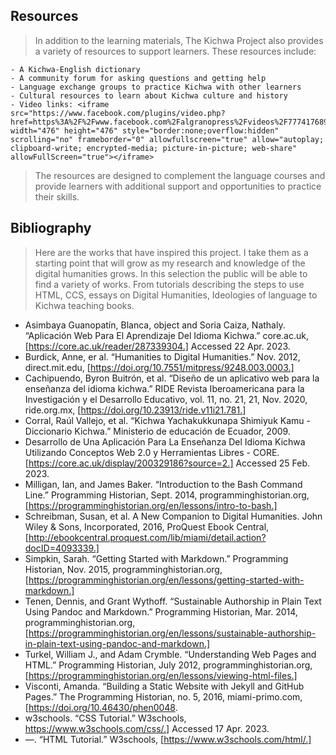 ## Resources
>In addition to the learning materials, The Kichwa Project also provides a variety of resources to support learners. These resources include:

    - A Kichwa-English dictionary
    - A community forum for asking questions and getting help
    - Language exchange groups to practice Kichwa with other learners
    - Cultural resources to learn about Kichwa culture and history
    - Video links: <iframe src="https://www.facebook.com/plugins/video.php?href=https%3A%2F%2Fwww.facebook.com%2Falgranopress%2Fvideos%2F777417689587151%2F&show_text=0&width=476" width="476" height="476" style="border:none;overflow:hidden" scrolling="no" frameborder="0" allowfullscreen="true" allow="autoplay; clipboard-write; encrypted-media; picture-in-picture; web-share" allowFullScreen="true"></iframe>

>The resources are designed to complement the language courses and provide learners with additional support and opportunities to practice their skills.

## Bibliography

>Here are the works that have inspired this project. I take them as a starting point that will grow as my research and knowledge of the digital humanities grows. In this selection the public will be able to find a variety of works. From tutorials describing the steps to use HTML, CCS, essays on Digital Humanities, Ideologies of language to Kichwa teaching books.

- Asimbaya Guanopatín, Blanca, object and Soria Caiza, Nathaly. “Aplicación Web Para El Aprendizaje Del Idioma Kichwa.” core.ac.uk, [https://core.ac.uk/reader/287339304.] Accessed 22 Apr. 2023.
- Burdick, Anne, er al. “Humanities to Digital Humanities.” Nov. 2012, direct.mit.edu, [https://doi.org/10.7551/mitpress/9248.003.0003.]
- Cachipuendo, Byron Buitrón, et al. “Diseño de un aplicativo web para la enseñanza del idioma kichwa.” RIDE Revista Iberoamericana para la Investigación y el Desarrollo Educativo, vol. 11, no. 21, 21, Nov. 2020, ride.org.mx, [https://doi.org/10.23913/ride.v11i21.781.]
- Corral, Raúl Vallejo, et al. “Kichwa Yachakukkunapa Shimiyuk Kamu - Diccionario Kichwa.” Ministerio de educación de Ecuador, 2009.
- Desarrollo de Una Aplicación Para La Enseñanza Del Idioma Kichwa Utilizando Conceptos Web 2.0 y Herramientas Libres - CORE. [https://core.ac.uk/display/200329186?source=2.] Accessed 25 Feb. 2023.
- Milligan, Ian, and James Baker. “Introduction to the Bash Command Line.” Programming Historian, Sept. 2014, programminghistorian.org, [https://programminghistorian.org/en/lessons/intro-to-bash.]
- Schreibman, Susan, et al. A New Companion to Digital Humanities. John Wiley & Sons, Incorporated, 2016, ProQuest Ebook Central, [http://ebookcentral.proquest.com/lib/miami/detail.action?docID=4093339.]
- Simpkin, Sarah. “Getting Started with Markdown.” Programming Historian, Nov. 2015, programminghistorian.org, [https://programminghistorian.org/en/lessons/getting-started-with-markdown.]
- Tenen, Dennis, and Grant Wythoff. “Sustainable Authorship in Plain Text Using Pandoc and Markdown.” Programming Historian, Mar. 2014, programminghistorian.org, [https://programminghistorian.org/en/lessons/sustainable-authorship-in-plain-text-using-pandoc-and-markdown.]
- Turkel, William J., and Adam Crymble. “Understanding Web Pages and HTML.” Programming Historian, July 2012, programminghistorian.org, [https://programminghistorian.org/en/lessons/viewing-html-files.]
- Visconti, Amanda. “Building a Static Website with Jekyll and GitHub Pages.” The Programming Historian, no. 5, 2016, miami-primo.com, [https://doi.org/10.46430/phen0048.
- w3schools. “CSS Tutorial.” W3schools, https://www.w3schools.com/css/.] Accessed 17 Apr. 2023.
- —. “HTML Tutorial.” W3schools, [https://www.w3schools.com/html/.]
